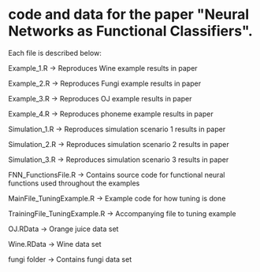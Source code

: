 # code and data for the paper "Neural Networks as Functional Classifiers". 

Each file is described below:

Example_1.R -> Reproduces Wine example results in paper

Example_2.R -> Reproduces Fungi example results in paper

Example_3.R -> Reproduces OJ example results in paper

Example_4.R -> Reproduces phoneme example results in paper

Simulation_1.R -> Reproduces simulation scenario 1 results in paper

Simulation_2.R -> Reproduces simulation scenario 2 results in paper

Simulation_3.R -> Reproduces simulation scenario 3 results in paper

FNN_FunctionsFile.R -> Contains source code for functional neural functions used throughout the examples

MainFile_TuningExample.R -> Example code for how tuning is done

TrainingFile_TuningExample.R -> Accompanying file to tuning example

OJ.RData -> Orange juice data set

Wine.RData -> Wine data set

fungi folder -> Contains fungi data set
